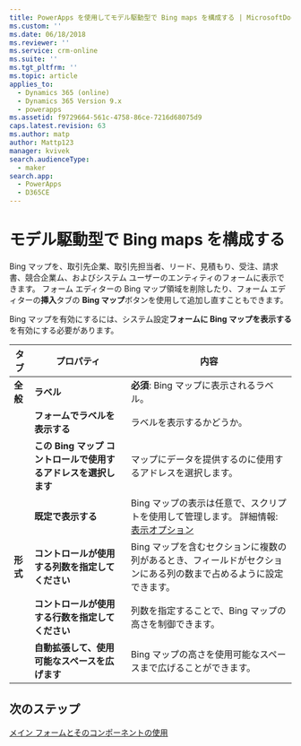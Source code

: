 ```yaml
---
title: PowerApps を使用してモデル駆動型で Bing maps を構成する | MicrosoftDocs
ms.custom: ''
ms.date: 06/18/2018
ms.reviewer: ''
ms.service: crm-online
ms.suite: ''
ms.tgt_pltfrm: ''
ms.topic: article
applies_to:
  - Dynamics 365 (online)
  - Dynamics 365 Version 9.x
  - powerapps
ms.assetid: f9729664-561c-4758-86ce-7216d68075d9
caps.latest.revision: 63
ms.author: matp
author: Mattp123
manager: kvivek
search.audienceType:
  - maker
search.app:
  - PowerApps
  - D365CE
---
```

# <a name="configure-bing-maps-in-a-model-driven-app"></a>モデル駆動型で Bing maps を構成する

 Bing マップを、取引先企業、取引先担当者、リード、見積もり、受注、請求書、競合企業ム、およびシステム ユーザーのエンティティのフォームに表示できます。 フォーム エディターの Bing マップ領域を削除したり、フォーム エディターの**挿入**タブの **Bing マップ**ボタンを使用して追加し直すこともできます。  
  
 Bing マップを有効にするには、システム設定**フォームに Bing マップを表示する**を有効にする必要があります。  
  
|タブ​​|プロパティ|内容|  
|---------|--------------|-----------------|  
|**全般**|**ラベル**|**必須**: Bing マップに表示されるラベル。|  
||**フォームでラベルを表示する**|ラベルを表示するかどうか。|  
||**この Bing マップ コントロールで使用するアドレスを選択します**|マップにデータを提供するのに使用するアドレスを選択します。|  
||**既定で表示する**|Bing マップの表示は任意で、スクリプトを使用して管理します。 詳細情報: [表示オプション](visibility-options-legacy.md)|  
|**形式**|**コントロールが使用する列数を指定してください**|Bing マップを含むセクションに複数の列があるとき、フィールドがセクションにある列の数まで占めるように設定できます。|  
||**コントロールが使用する行数を指定してください**|列数を指定することで、Bing マップの高さを制御できます。|  
||**自動拡張して、使用可能なスペースを広げます**|Bing マップの高さを使用可能なスペースまで広げることができます。|  

## <a name="next-steps"></a>次のステップ

[メイン フォームとそのコンポーネントの使用](use-main-form-and-components.md)
